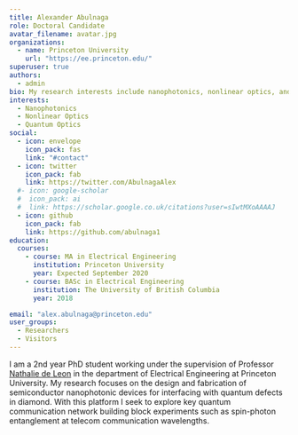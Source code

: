 ```yaml
---
title: Alexander Abulnaga
role: Doctoral Candidate
avatar_filename: avatar.jpg
organizations:
  - name: Princeton University
    url: "https://ee.princeton.edu/"
superuser: true
authors:
  - admin
bio: My research interests include nanophotonics, nonlinear optics, and quantum optics.
interests:
  - Nanophotonics
  - Nonlinear Optics
  - Quantum Optics
social:
  - icon: envelope
    icon_pack: fas
    link: "#contact"
  - icon: twitter
    icon_pack: fab
    link: https://twitter.com/AbulnagaAlex
  #- icon: google-scholar
  #  icon_pack: ai
  #  link: https://scholar.google.co.uk/citations?user=sIwtMXoAAAAJ
  - icon: github
    icon_pack: fab
    link: https://github.com/abulnaga1
education:
  courses:
    - course: MA in Electrical Engineering
      institution: Princeton University
      year:	Expected September 2020
    - course: BASc in Electrical Engineering
      institution: The University of British Columbia
      year: 2018

email: "alex.abulnaga@princeton.edu"
user_groups:
  - Researchers
  - Visitors
---
```


I am a 2nd year PhD student working under the supervision of Professor [Nathalie de Leon](https://sites.google.com/view/deleonlab/home) in the department of Electrical Engineering at Princeton University.
My research focuses on the design and fabrication of semiconductor nanophotonic devices for interfacing with quantum defects in diamond.
With this platform I seek to explore key quantum communication network building block experiments such as spin-photon entanglement at telecom communication wavelengths.